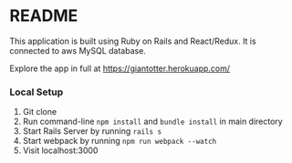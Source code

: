 # README

This application is built using Ruby on Rails and React/Redux. It is connected to aws MySQL database.

Explore the app in full at https://giantotter.herokuapp.com/

### Local Setup
1. Git clone
2. Run command-line `npm install` and `bundle install` in main directory
3. Start Rails Server by running `rails s`
4. Start webpack by running `npm run webpack --watch`
5. Visit localhost:3000
